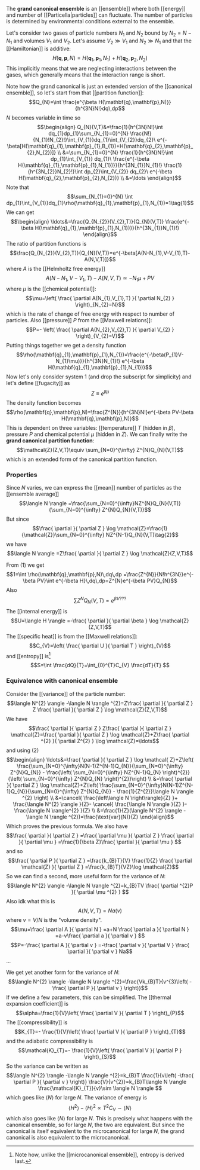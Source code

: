The **grand canonical ensemble** is an [[ensemble]] where both [[energy]] and number of [[Particella|particles]] can fluctuate. The number of particles is determined by environmental conditions external to the ensemble.

Let's consider two gases of particle numbers $N_{1}$ and $N_{2}$ bound by $N_{2}=N-N_{1}$ and volumes $V_{1}$ and $V_{2}$. Let's assume $V_{2}\gg V_{1}$ and $N_{2}\gg N_{1}$ and that the [[Hamiltonian]] is additive:
$$H(\mathbf{q},\mathbf{p},N)=H(\mathbf{q}_{1},\mathbf{p}_{1},N_{1})+H(\mathbf{q}_{2},\mathbf{p}_{2},N_{2})$$
This implicitly means that we are neglecting interactions between the gases, which generally means that the interaction range is short.

Note how the grand canonical is just an extended version of the [[canonical ensemble]], so let's start from that [[partition function]]:
$$Q_{N}=\int \frac{e^{\beta H(\mathbf{q},\mathbf{p},N)}}{h^{3N}N!}dq\,dp$$
$N$ becomes variable in time so
$$\begin{align}
Q_{N}(V,T)&=\frac{1}{h^{3N}N!}\int dq_{1}dp_{1}\sum_{N_{1}=0}^{N} \frac{N!}{N_{1}!N_{2}!}\int_{V_{1}}dq_{1}\int_{V_{2}}dq_{2}\ e^{-\beta[H(\mathbf{q}_{1},\mathbf{p}_{1},B_{1})+H(\mathbf{q}_{2},\mathbf{p}_{2},N_{2})]} \\
&=\sum_{N_{1}=0}^{N} \frac{1}{h^{3N}N!}\int dp_{1}\int_{V_{1}} dq_{1}\ \frac{e^{-\beta H(\mathbf{q}_{1},\mathbf{p}_{1},N_{1})}}{h^{3N_{1}}N_{1}!} \frac{1}{h^{3N_{2}}N_{2}!}\int dp_{2}\int_{V_{2}} dq_{2}\ e^{-\beta H(\mathbf{q}_{2},\mathbf{p}_{2},N_{2})} \\
&=\ldots
\end{align}$$
Note that
$$\sum_{N_{1}=0}^{N} \int dp_{1}\int_{V_{1}}dq_{1}\rho(\mathbf{q}_{1},\mathbf{p}_{1},N_{1})=1\tag{1}$$
We can get
$$\begin{align}
\ldots&=\frac{Q_{N_{2}}(V_{2},T)}{Q_{N}(V,T)} \frac{e^{-\beta H(\mathbf{q}_{1},\mathbf{p}_{1},N_{1})}}{h^{3N_{1}}N_{1}!}
\end{align}$$
The ratio of partition functions is
$$\frac{Q_{N_{2}}(V_{2},T)}{Q_{N}(V,T)}=e^{-\beta[A(N-N_{1},V-V_{1},T)-A(N,V,T)]}$$
where $A$ is the [[Helmholtz free energy]]
$$A(N-N_{1},V-V_{1},T)-A(N,V,T)\simeq-N_{1}\mu+PV$$
where $\mu$ is the [[chemical potential]]:
$$\mu=\left( \frac{ \partial A(N_{1},V_{1},T) }{ \partial N_{2} }  \right)_{N_{2}=N}$$
which is the rate of change of free energy with respect to number of particles. Also [[pressure]] $P$ from the [[Maxwell relations]]:
$$P=- \left( \frac{ \partial A(N_{2},V_{2},T) }{ \partial V_{2} }  \right)_{V_{2}=V}$$
Putting things together we get a density function
$$\rho(\mathbf{q}_{1},\mathbf{p}_{1},N_{1})=\frac{e^{-\beta(P_{1}V-N_{1}\mu)}}{h^{3N}N_{1}!} e^{-\beta H(\mathbf{q}_{1},\mathbf{p}_{1},N_{1})}$$
Now let's only consider system 1 (and drop the subscript for simplicity) and let's define [[fugacity]] as
$$Z\equiv e^{\beta \mu}$$
The density function becomes
$$\rho(\mathbf{q},\mathbf{p},N)=\frac{Z^{N}}{h^{3N}N!}e^{-\beta PV-\beta H(\mathbf{q},\mathbf{p},N)}$$
This is dependent on three variables: [[temperature]] $T$ (hidden in $\beta$), pressure $P$ and chemical potential $\mu$ (hidden in $Z$). We can finally write the **grand canonical partition function**:
$$\mathcal{Z}(Z,V,T)\equiv \sum_{N=0}^{\infty} Z^{N}Q_{N}(V,T)$$
which is an extended form of the canonical partition function.
### Properties
Since $N$ varies, we can express the [[mean]] number of particles as the [[ensemble average]]
$$\langle N \rangle =\frac{\sum_{N=0}^{\infty}NZ^{N}Q_{N}(V,T)}{\sum_{N=0}^{\infty} Z^{N}Q_{N}(V,T)}$$
But since
$$\frac{ \partial  }{ \partial Z } \log \mathcal{Z}=\frac{1}{\mathcal{Z}}\sum_{N=0}^{\infty} NZ^{N-1}Q_{N}(V,T)\tag{2}$$
we have
$$\langle N \rangle =Z\frac{ \partial  }{ \partial Z } \log \mathcal{Z}(Z,V,T)$$

From $(1)$ we get
$$1=\int \rho(\mathbf{q},\mathbf{p},N)\,dq\,dp =\frac{Z^{N}}{N!h^{3N}}e^{-\beta PV}\int e^{-\beta H}\,dq\,dp=Z^{N}e^{-\beta PV}Q_{N}$$
Also
$$\sum Z^{N}Q_{N}(V,T)=e^{\beta V???} $$
The [[internal energy]] is
$$U=\langle H \rangle =-\frac{ \partial  }{ \partial \beta } \log \mathcal{Z}(Z,V,T)$$
The [[specific heat]] is from the [[Maxwell relations]]:
$$C_{V}=\left( \frac{ \partial U }{ \partial T }  \right)_{V}$$
and [[entropy]] is[^1]
$$S=\int \frac{dQ}{T}=\int_{0}^{T}C_{V} \frac{dT}{T} $$
### Equivalence with canonical ensemble
Consider the [[variance]] of the particle number:
$$\langle N^{2} \rangle -\langle N \rangle ^{2}=Z\frac{ \partial  }{ \partial Z } Z \frac{ \partial  }{ \partial Z } \log \mathcal{Z}(Z,V,T)$$
We have
$$\frac{ \partial  }{ \partial Z } Z\frac{ \partial  }{ \partial Z } \mathcal{Z}=\frac{ \partial  }{ \partial Z } \log \mathcal{Z}+Z\frac{ \partial ^{2} }{ \partial Z^{2} } \log \mathcal{Z}=\ldots$$
and using $(2)$
$$\begin{align}
\ldots&=\frac{ \partial  }{ \partial Z } \log \mathcal{ Z}+Z\left(  \frac{\sum_{N=0}^{\infty}N(N-1)Z^{N-1}Q_{N}}{\sum_{N=0}^{\infty} Z^{N}Q_{N}}  - \frac{\left( \sum_{N=0}^{\infty} NZ^{N-1}Q_{N} \right)^{2}}{\left( \sum_{N=0}^{\infty} Z^{N}Q_{N} \right)^{2}}\right) \\
&=\frac{ \partial  }{ \partial Z } \log \mathcal{Z}+Z\left( \frac{\sum_{N=0}^{\infty}N(N-1)Z^{N-1}Q_{N}}{\sum_{N=0}^{\infty} Z^{N}Q_{N}} - \frac{1}{Z^{2}}\langle N \rangle ^{2} \right) \\
&=\cancel{ \frac{\left\langle  N  \right\rangle}{Z} }+ \frac{\langle N^{2} \rangle }{Z}- \cancel{ \frac{\langle N \rangle }{Z} }- \frac{\langle N \rangle^{2} }{Z} \\
&=\frac{1}{Z}(\langle N^{2} \rangle -\langle N \rangle ^{2})=\frac{\text{var}(N)}{Z}
\end{align}$$
Which proves the previous formula. We also have
$$\frac{ \partial  }{ \partial Z } =\frac{ \partial \mu }{ \partial Z } \frac{ \partial  }{ \partial \mu } =\frac{1}{\beta Z}\frac{ \partial  }{ \partial \mu } $$
and so
$$\frac{ \partial P }{ \partial Z } =\frac{k_{B}T}{V} \frac{1}{Z} \frac{ \partial \mathcal{Z} }{ \partial Z } =\frac{k_{B}T}{VZ}\log \mathcal{Z}$$
So we can find a second, more useful form for the variance of $N$:
$$\langle N^{2} \rangle -\langle  N \rangle ^{2}=k_{B}TV \frac{ \partial ^{2}P }{ \partial \mu ^{2} } $$
Also idk what this is
$$A(N,V,T)=Na(v)$$
where $v=V/N$ is the "volume density".
$$\mu=\frac{ \partial A }{ \partial N } =a+N \frac{ \partial a }{ \partial N } =a-v\frac{ \partial a }{ \partial v } $$
$$P=-\frac{ \partial A }{ \partial v } =-\frac{ \partial v }{ \partial V } \frac{ \partial  }{ \partial v } Na$$
...

We get yet another form for the variance of $N$:
$$\langle N^{2} \rangle -\langle N \rangle ^{2}=\frac{Vk_{B}T}{v^{3}\left( -\frac{ \partial P }{ \partial v }  \right)}$$
If we define a few parameters, this can be simplified. The [[thermal expansion coefficient]] is
$$\alpha=\frac{1}{V}\left( \frac{ \partial V }{ \partial T }  \right)_{P}$$
The [[compressibility]] is
$$K_{T}=- \frac{1}{V}\left( \frac{ \partial V }{ \partial P }  \right)_{T}$$
and the adiabatic compressibility is
$$\mathcal{K}_{T}=- \frac{1}{V}\left( \frac{ \partial V }{ \partial P }  \right)_{S}$$
So the variance can be written as
$$\langle N^{2} \rangle -\langle N \rangle ^{2}=k_{B}T \frac{1}{v\left( -\frac{ \partial P }{ \partial v }  \right)} \frac{V}{v^{2}}=k_{B}T\langle N \rangle \frac{\mathcal{K}_{T}}{v}\sim \langle N \rangle $$
which goes like $\langle N \rangle$ for large $N$. The variance of energy is
$$\langle H^{2} \rangle -\langle H \rangle ^{2}\propto T^{2}C_{V}\sim \langle N \rangle $$
which also goes like $\langle N \rangle$ for large $N$. This is precisely what happens with the canonical ensemble, so for large $N$, the two are equivalent. But since the canonical is itself equivalent to the microcanonical for large $N$, the grand canonical is also equivalent to the microcanonical.

[^1]: Note how, unlike the [[microcanonical ensemble]], entropy is derived last.